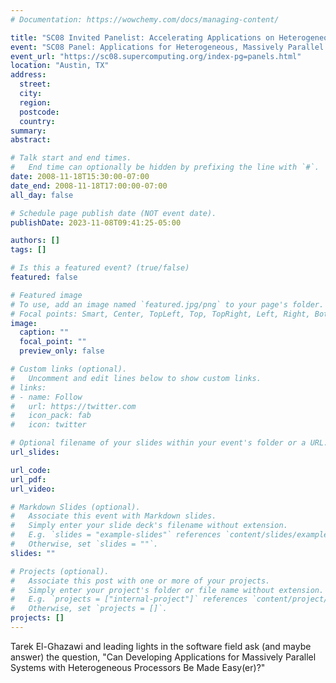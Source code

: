 ```yaml
---
# Documentation: https://wowchemy.com/docs/managing-content/

title: "SC08 Invited Panelist: Accelerating Applications on Heterogeneous Multicore Platforms"
event: "SC08 Panel: Applications for Heterogeneous, Massively Parallel Systems"
event_url: "https://sc08.supercomputing.org/index-pg=panels.html"
location: "Austin, TX"
address:
  street:
  city:
  region:
  postcode:
  country:
summary:
abstract:

# Talk start and end times.
#   End time can optionally be hidden by prefixing the line with `#`.
date: 2008-11-18T15:30:00-07:00
date_end: 2008-11-18T17:00:00-07:00
all_day: false

# Schedule page publish date (NOT event date).
publishDate: 2023-11-08T09:41:25-05:00

authors: []
tags: []

# Is this a featured event? (true/false)
featured: false

# Featured image
# To use, add an image named `featured.jpg/png` to your page's folder. 
# Focal points: Smart, Center, TopLeft, Top, TopRight, Left, Right, BottomLeft, Bottom, BottomRight.
image:
  caption: ""
  focal_point: ""
  preview_only: false

# Custom links (optional).
#   Uncomment and edit lines below to show custom links.
# links:
# - name: Follow
#   url: https://twitter.com
#   icon_pack: fab
#   icon: twitter

# Optional filename of your slides within your event's folder or a URL.
url_slides:

url_code:
url_pdf:
url_video:

# Markdown Slides (optional).
#   Associate this event with Markdown slides.
#   Simply enter your slide deck's filename without extension.
#   E.g. `slides = "example-slides"` references `content/slides/example-slides.md`.
#   Otherwise, set `slides = ""`.
slides: ""

# Projects (optional).
#   Associate this post with one or more of your projects.
#   Simply enter your project's folder or file name without extension.
#   E.g. `projects = ["internal-project"]` references `content/project/deep-learning/index.md`.
#   Otherwise, set `projects = []`.
projects: []
---
```


Tarek El-Ghazawi and leading lights in the software field ask (and maybe answer) the question, "Can Developing Applications for Massively Parallel Systems with Heterogeneous Processors Be Made Easy(er)?"

